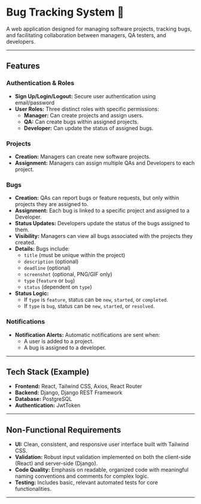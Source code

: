 # Bug Tracking System 🐛

A web application designed for managing software projects, tracking bugs, and facilitating collaboration between managers, QA testers, and developers.

---

## Features

### Authentication & Roles
* **Sign Up/Login/Logout:** Secure user authentication using email/password 
* **User Roles:** Three distinct roles with specific permissions:
    * **Manager:** Can create projects and assign users.
    * **QA:** Can create bugs within assigned projects.
    * **Developer:** Can update the status of assigned bugs.

### Projects
* **Creation:** Managers can create new software projects.
* **Assignment:** Managers can assign multiple QAs and Developers to each project.

### Bugs
* **Creation:** QAs can report bugs or feature requests, but only within projects they are assigned to.
* **Assignment:** Each bug is linked to a specific project and assigned to a Developer.
* **Status Updates:** Developers update the status of the bugs assigned to them.
* **Visibility:** Managers can view all bugs associated with the projects they created.
* **Details:** Bugs include:
    * `title` (must be unique within the project)
    * `description` (optional)
    * `deadline` (optional)
    * `screenshot` (optional, PNG/GIF only)
    * `type` (`feature` or `bug`)
    * `status` (dependent on `type`)
* **Status Logic:**
    * If `type` is `feature`, status can be `new`, `started`, or `completed`.
    * If `type` is `bug`, status can be `new`, `started`, or `resolved`.

### Notifications
* **Notification Alerts:** Automatic notifications are sent when:
    * A user is added to a project.
    * A bug is assigned to a developer.

---

## Tech Stack (Example)

* **Frontend:** React, Tailwind CSS, Axios, React Router
* **Backend:** Django, Django REST Framework
* **Database:** PostgreSQL 
* **Authentication:** JwtToken
---

## Non-Functional Requirements

* **UI:** Clean, consistent, and responsive user interface built with Tailwind CSS.
* **Validation:** Robust input validation implemented on both the client-side (React) and server-side (Django).
* **Code Quality:** Emphasis on readable, organized code with meaningful naming conventions and comments for complex logic.
* **Testing:** Includes basic, relevant automated tests for core functionalities.

---
